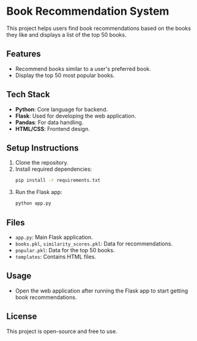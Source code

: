 # Book Recommendation System

This project helps users find book recommendations based on the books they like and displays a list of the top 50 books.

## Features
- Recommend books similar to a user's preferred book.
- Display the top 50 most popular books.

## Tech Stack
- **Python**: Core language for backend.
- **Flask**: Used for developing the web application.
- **Pandas**: For data handling.
- **HTML/CSS**: Frontend design.

## Setup Instructions
1. Clone the repository.
2. Install required dependencies:
   ```bash
   pip install -r requirements.txt
   ```
3. Run the Flask app:
   ```bash
   python app.py
   ```

## Files
- `app.py`: Main Flask application.
- `books.pkl`, `similarity_scores.pkl`: Data for recommendations.
- `popular.pkl`: Data for the top 50 books.
- `templates`: Contains HTML files.

## Usage
- Open the web application after running the Flask app to start getting book recommendations.

## License
This project is open-source and free to use.
